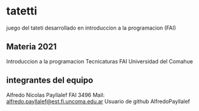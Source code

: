 # tatetti
juego del tateti desarrollado en introduccion a la programacion (FAI)
## Materia 2021

Introduccion a la programacion
Tecnicaturas
FAI
Universidad del Comahue

## integrantes del equipo
Alfredo Nicolas Payllalef FAI 3496 Mail: alfredo.payllalef@est.fi.uncoma.edu.ar Usuario de github AlfredoPayllalef